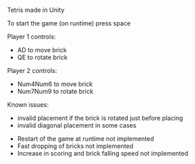 Tetris made in Unity

To start the game (on runtime) press space

Player 1 controls:
- AD to move brick
- QE to rotate brick

Player 2 controls:
- Num4Num6 to move brick
- Num7Num9 to rotate brick

Known issues:
- invalid placement if the brick is rotated just before placing
- invalid diagonal placement in some cases
* Restart of the game at runtime not implemented
* Fast dropping of bricks not implemented
* Increase in scoring and brick falling speed not implemented
